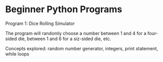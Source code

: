 # Beginner Python Programs

Program 1: Dice Rolling Simulator 

The program will randomly choose a number between 1 and 4 for a four-sided die, between 1 and 6 for a siz-sided die, etc.

Concepts explored: random number generator, integers, print statement, while loops